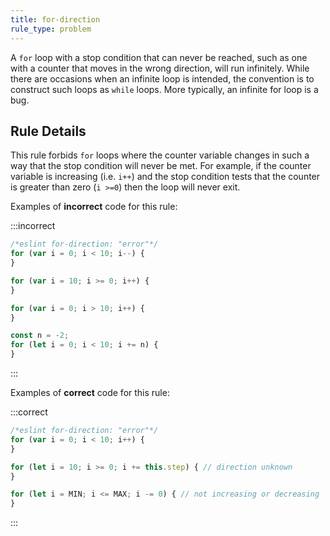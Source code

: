 ```yaml
---
title: for-direction
rule_type: problem
---
```


A `for` loop with a stop condition that can never be reached, such as one with a counter that moves in the wrong direction, will run infinitely. While there are occasions when an infinite loop is intended, the convention is to construct such loops as `while` loops. More typically, an infinite for loop is a bug.

## Rule Details

This rule forbids `for` loops where the counter variable changes in such a way that the stop condition will never be met. For example, if the counter variable is increasing (i.e. `i++`) and the stop condition tests that the counter is greater than zero (`i >=0`) then the loop will never exit.

Examples of **incorrect** code for this rule:

:::incorrect

```js
/*eslint for-direction: "error"*/
for (var i = 0; i < 10; i--) {
}

for (var i = 10; i >= 0; i++) {
}

for (var i = 0; i > 10; i++) {
}

const n = -2;
for (let i = 0; i < 10; i += n) {
}
```

:::

Examples of **correct** code for this rule:

:::correct

```js
/*eslint for-direction: "error"*/
for (var i = 0; i < 10; i++) {
}

for (let i = 10; i >= 0; i += this.step) { // direction unknown
}

for (let i = MIN; i <= MAX; i -= 0) { // not increasing or decreasing
}
```

:::
